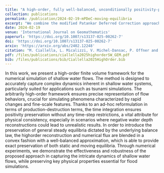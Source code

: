 ```yaml
---
title: "A high-order, fully well-balanced, unconditionally positivity-preserving finite volume framework for flood simulations"
collection: publications
permalink: /publication/2024-02-19-mPDeC-moving-equilibria
excerpt: "We combine the modified Patankar Deferred Correction approach for the positivity of Shallow Water equations with a hydrostatic reconstruction technique to preserve global equilibria. We focus on tough tests aiming at flooding of urban areas."
date: 2024-02-19
venue: 'International Journal on Geomathematics'
paperurl: 'https://doi.org/10.1007/s13137-025-00262-7'
doi: 'https://doi.org/10.1007/s13137-025-00262-7'
arxiv: 'https://arxiv.org/abs/2402.12248'
citation: "M. Ciallella, L. Micalizzi, V. Michel-Dansac, P. Offner and D. Torlo. &quot;A high-order, fully well-balanced, unconditionally positivity-preserving finite volume framework for flood simulations.&quot; Int J Geomath 16, 6 (2025). https://doi.org/10.1007/s13137-025-00262-7."
pdf: /files/publications/ciallella2025highorderSW_GEM.pdf
bib: /files/publications/bib/Ciallella2025HighOrder.bib
---
```

In this work, we present a high-order finite volume framework for the numerical
simulation of shallow water flows. The method is designed to accurately capture complex dynamics inherent in shallow water systems, particularly suited for
applications such as tsunami simulations. The arbitrarily high-order framework
ensures precise representation of flow behaviors, crucial for simulating phenomena
characterized by rapid changes and fine-scale features. Thanks to an ad-hoc reformulation in terms of production-destruction terms, the time integration ensures
positivity preservation without any time-step restrictions, a vital attribute for
physical consistency, especially in scenarios where negative water depth reconstructions could lead to unrealistic results. In order to introduce the preservation
of general steady equilibria dictated by the underlying balance law, the highorder reconstruction and numerical flux are blended in a convex fashion with a
well-balanced approximation, which is able to provide exact preservation of both
static and moving equilibria. Through numerical experiments, we demonstrate the effectiveness and robustness of the proposed approach in capturing the intricate dynamics of shallow water flows, while preserving key physical properties
essential for flood simulations.
